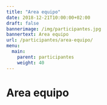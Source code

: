 ```yaml
---
title: "Area equipo"
date: 2018-12-21T10:00:00+02:00
draft: false
bannerimage: /img/participantes.jpg
bannertext: Area equipo
url: /participantes/area-equipo/
menu:
  main:
    parent: participantes
    weight: 40
---
```


# Area equipo
